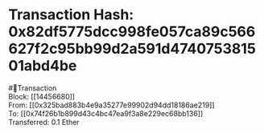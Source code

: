 
Transaction Hash: 0x82df5775dcc998fe057ca89c566627f2c95bb99d2a591d474075381501abd4be
====================================================================================
  
#💸Transaction  
Block: [[14456680]]  
From: [[0x325bad883b4e9a35277e99902d94dd18186ae219]]  
To: [[0x74f26b1b899d43c4bc47ea9f3a8e229ec68bb136]]  
Transferred: 0.1 Ether